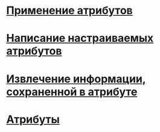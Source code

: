 # [Применение атрибутов](applying-attributes.md)
# [Написание настраиваемых атрибутов](writing-custom-attributes.md)
# [Извлечение информации, сохраненной в атрибуте](retrieving-information-stored-in-attributes.md)
# [Атрибуты](index.md)
